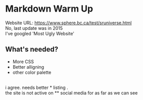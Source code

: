 # Markdown Warm Up <br />
Website URL: https://www.sphere.bc.ca/test/sruniverse.html <br />
No, last update was in 2015 <br />
I've googled 'Most Ugly Website' <br />
## What's needed? <br />
- More CSS
- Better alligning
- other color palette
<br />
i agree. needs better * listing .
<br /> 
the site is not active on ** social media for as far as we can see
